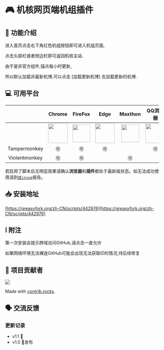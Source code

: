 # 🎮   机核网页端机组插件

<!-- 
<img src="https://raw.githubusercontent.com/swsoyee/psnine-enhanced-version/master/screenshots/homepage.png" width="300" align="right" style="max-width: 50%"> -->

## 🔧 功能介绍

进入首页点击右下角红色机组按钮即可进入机组页面,

点击头部栏或者侧边栏即可返回机核主站.

由于是非官方组件,锚点每小时更新,

所以默认加载非最新机博,可以点击 [加载更新机博] 去加载更新的机博.


## 💻 可用平台
||Chrome|FireFox|Edge|Maxthon|QQ浏览器|360浏览器|
| ---- | ---- | ---- | ---- | ---- | ---- | ---- |
| | <img src="https://raw.githubusercontent.com/swsoyee/psnine-night-mode-CSS/master/icon/chrome-512.png" width="64px"></img>| <img src="https://raw.githubusercontent.com/swsoyee/psnine-night-mode-CSS/master/icon/512px-Firefox_Logo%2C_2017.svg.png" width="58px"></img> | <img src="https://raw.githubusercontent.com/swsoyee/psnine-night-mode-CSS/master/icon/edge.png" width="64px"></img>|<div align="center"> <img src="https://raw.githubusercontent.com/swsoyee/psnine-night-mode-CSS/master/icon/Maxthon.png" width="58px"></img></div> |<div align="center"> <img src="https://raw.githubusercontent.com/swsoyee/psnine-night-mode-CSS/master/icon/qq.jpg" width="64px"></img></div> |  <div align="center"><img src="https://raw.githubusercontent.com/swsoyee/psnine-night-mode-CSS/master/icon/360 Security Browser.png" width="60px"></img></div>
|<div align="center">Tampermonkey</div>|<div align="center">🉑</div>|<div align="center">🉑</div>|<div align="center">🉑</div>||<div align="center">🉑</div>|<div align="center">🉑</div>|
|<div align="center">Violentmonkey</div>|<div align="center">🉑</div>|<div align="center">🉑</div>||<div align="center">🉑</div>||<div align="center">🉑</div>|

若启用了脚本后无明显效果请确认**浏览器**和**插件**都处于最新版状态。如无法成功使用请到[`提issue`](https://github.com/TOKdawn/gcores-talks-Viewer/issues)报告。

## 📥 安装地址

[https://greasyfork.org/zh-CN/scripts/442976](https://greasyfork.org/zh-CN/scripts/442976)

## ❕ 附注

第一次安装会提示跨域访问GitHub,请点击一直允许

如果网络环境无法裸连GitHub可能会出现无法获取ID的情况,待后续修复

## 👥 项目贡献者

<a href="https://github.com/TOKdawn/gcores-talks-Viewer/graphs/contributors">
  <img src="https://contrib.rocks/image?repo=TOKdawn/gcores-talks-Viewer" />
</a>

Made with [contrib.rocks](https://contrib.rocks).

## 🗣 交流反馈



### 更新记录

- v1.1 🐞
- v1.0 👑发布
  
</details>
